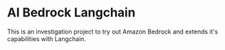 # AI Bedrock Langchain

This is an investigation project to try out Amazon Bedrock and extends it's capabilities with Langchain.
